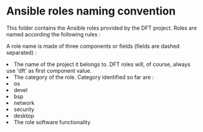 <h1>Ansible roles naming convention
</h1>
This folder contains the Ansible roles provided by the DFT project. Roles are named according the following rules :

A role name is made of three components or fields (fields are dashed separated) :
  <li>The name of the project it belongs to. DFT roles will, of course, always use 'dft' as first component value.
  <li>The category of the role. Category identified so far are :
      <li>os</li>
      <li>devel</li>
      <li>bsp</li>
      <li>network</li>
      <li>security</li>
      <li>desktop</li>
  </li>
  </li>

  <li>The role software functionality
  </li>

